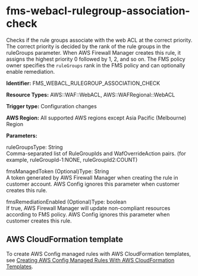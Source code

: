 # fms\-webacl\-rulegroup\-association\-check<a name="fms-webacl-rulegroup-association-check"></a>

Checks if the rule groups associate with the web ACL at the correct priority\. The correct priority is decided by the rank of the rule groups in the ruleGroups parameter\. When AWS Firewall Manager creates this rule, it assigns the highest priority 0 followed by 1, 2, and so on\. The FMS policy owner specifies the `ruleGroups` rank in the FMS policy and can optionally enable remediation\.

**Identifier:** FMS\_WEBACL\_RULEGROUP\_ASSOCIATION\_CHECK

**Resource Types:** AWS::WAF::WebACL, AWS::WAFRegional::WebACL

**Trigger type:** Configuration changes

**AWS Region:** All supported AWS regions except Asia Pacific \(Melbourne\) Region

**Parameters:**

ruleGroupsType: String  
Comma\-separated list of RuleGroupIds and WafOverrideAction pairs\. \(for example, ruleGroupId\-1:NONE, ruleGroupId2:COUNT\)

fmsManagedToken \(Optional\)Type: String  
A token generated by AWS Firewall Manager when creating the rule in customer account\. AWS Config ignores this parameter when customer creates this rule\.

fmsRemediationEnabled \(Optional\)Type: boolean  
If true, AWS Firewall Manager will update non\-compliant resources according to FMS policy\. AWS Config ignores this parameter when customer creates this rule\.

## AWS CloudFormation template<a name="w2aac12c33c15b9d347c17"></a>

To create AWS Config managed rules with AWS CloudFormation templates, see [Creating AWS Config Managed Rules With AWS CloudFormation Templates](aws-config-managed-rules-cloudformation-templates.md)\.